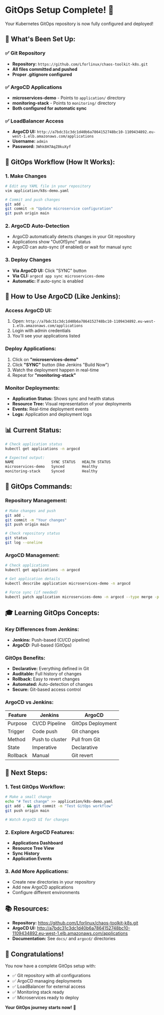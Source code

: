 # GitOps Setup Complete! 🎉

Your Kubernetes GitOps repository is now fully configured and deployed!

## 🚀 **What's Been Set Up:**

### **✅ Git Repository**
- **Repository:** `https://github.com/Lforlinux/chaos-toolkit-k8s.git`
- **All files committed and pushed**
- **Proper .gitignore configured**

### **✅ ArgoCD Applications**
- **microservices-demo** - Points to `application/` directory
- **monitoring-stack** - Points to `monitoring/` directory
- **Both configured for automatic sync**

### **✅ LoadBalancer Access**
- **ArgoCD UI:** `http://a7bdc31c3dc1d40b6a7864152748bc10-1109434892.eu-west-1.elb.amazonaws.com/applications`
- **Username:** `admin`
- **Password:** `3Whk8H7AqZ0kuXyf`

## 🔄 **GitOps Workflow (How It Works):**

### **1. Make Changes**
```bash
# Edit any YAML file in your repository
vim application/k8s-demo.yaml

# Commit and push changes
git add .
git commit -m "Update microservice configuration"
git push origin main
```

### **2. ArgoCD Auto-Detection**
- ArgoCD automatically detects changes in your Git repository
- Applications show "OutOfSync" status
- ArgoCD can auto-sync (if enabled) or wait for manual sync

### **3. Deploy Changes**
- **Via ArgoCD UI:** Click "SYNC" button
- **Via CLI:** `argocd app sync microservices-demo`
- **Automatic:** If auto-sync is enabled

## 🎯 **How to Use ArgoCD (Like Jenkins):**

### **Access ArgoCD UI:**
1. Open: `http://a7bdc31c3dc1d40b6a7864152748bc10-1109434892.eu-west-1.elb.amazonaws.com/applications`
2. Login with admin credentials
3. You'll see your applications listed

### **Deploy Applications:**
1. Click on **"microservices-demo"**
2. Click **"SYNC"** button (like Jenkins "Build Now")
3. Watch the deployment happen in real-time
4. Repeat for **"monitoring-stack"**

### **Monitor Deployments:**
- **Application Status:** Shows sync and health status
- **Resource Tree:** Visual representation of your deployments
- **Events:** Real-time deployment events
- **Logs:** Application and deployment logs

## 📊 **Current Status:**

```bash
# Check application status
kubectl get applications -n argocd

# Expected output:
NAME                 SYNC STATUS   HEALTH STATUS
microservices-demo   Synced        Healthy
monitoring-stack     Synced        Healthy
```

## 🔧 **GitOps Commands:**

### **Repository Management:**
```bash
# Make changes and push
git add .
git commit -m "Your changes"
git push origin main

# Check repository status
git status
git log --oneline
```

### **ArgoCD Management:**
```bash
# Check applications
kubectl get applications -n argocd

# Get application details
kubectl describe application microservices-demo -n argocd

# Force sync (if needed)
kubectl patch application microservices-demo -n argocd --type merge -p '{"operation":{"sync":{"syncStrategy":{"force":true}}}}'
```

## 🎓 **Learning GitOps Concepts:**

### **Key Differences from Jenkins:**
- **Jenkins:** Push-based (CI/CD pipeline)
- **ArgoCD:** Pull-based (GitOps)

### **GitOps Benefits:**
- **Declarative:** Everything defined in Git
- **Auditable:** Full history of changes
- **Rollback:** Easy to revert changes
- **Automated:** Auto-detection of changes
- **Secure:** Git-based access control

### **ArgoCD vs Jenkins:**
| Feature | Jenkins | ArgoCD |
|---------|---------|---------|
| Purpose | CI/CD Pipeline | GitOps Deployment |
| Trigger | Code push | Git changes |
| Method | Push to cluster | Pull from Git |
| State | Imperative | Declarative |
| Rollback | Manual | Git revert |

## 🚀 **Next Steps:**

### **1. Test GitOps Workflow:**
```bash
# Make a small change
echo "# Test change" >> application/k8s-demo.yaml
git add . && git commit -m "Test GitOps workflow"
git push origin main

# Watch ArgoCD UI for changes
```

### **2. Explore ArgoCD Features:**
- **Applications Dashboard**
- **Resource Tree View**
- **Sync History**
- **Application Events**

### **3. Add More Applications:**
- Create new directories in your repository
- Add new ArgoCD applications
- Configure different environments

## 📚 **Resources:**

- **Repository:** https://github.com/Lforlinux/chaos-toolkit-k8s.git
- **ArgoCD UI:** http://a7bdc31c3dc1d40b6a7864152748bc10-1109434892.eu-west-1.elb.amazonaws.com/applications
- **Documentation:** See `docs/` and `argocd/` directories

## 🎉 **Congratulations!**

You now have a complete GitOps setup with:
- ✅ Git repository with all configurations
- ✅ ArgoCD managing deployments
- ✅ LoadBalancer for external access
- ✅ Monitoring stack ready
- ✅ Microservices ready to deploy

**Your GitOps journey starts now!** 🚀
